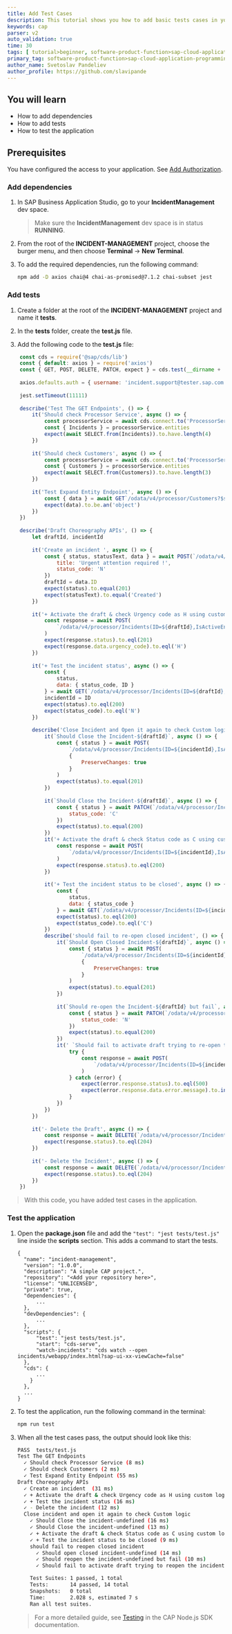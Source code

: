 ```yaml
---
title: Add Test Cases
description: This tutorial shows you how to add basic tests cases in your application.
keywords: cap 
parser: v2
auto_validation: true
time: 30
tags: [ tutorial>beginner, software-product-function>sap-cloud-application-programming-model, programming-tool>node-js, software-product>sap-business-technology-platform, software-product>sap-fiori]
primary_tag: software-product-function>sap-cloud-application-programming-model
author_name: Svetoslav Pandeliev
author_profile: https://github.com/slavipande
---
```


## You will learn

- How to add dependencies
- How to add tests
- How to test the application

## Prerequisites

You have configured the access to your application. See [Add Authorization](add-authorization).

### Add dependencies

1. In SAP Business Application Studio, go to your **IncidentManagement** dev space.

    > Make sure the **IncidentManagement** dev space is in status **RUNNING**.

2. From the root of the **INCIDENT-MANAGEMENT** project, choose the burger menu, and then choose **Terminal** &rarr; **New Terminal**.

3. To add the required dependencies, run the following command:

    ```bash
    npm add -D axios chai@4 chai-as-promised@7.1.2 chai-subset jest
    ```

### Add tests

1. Create a folder at the root of the **INCIDENT-MANAGEMENT** project and name it **tests**.

2. In the **tests** folder, create the **test.js** file.

3. Add the following code to the **test.js** file:

```javascript
    const cds = require('@sap/cds/lib')
    const { default: axios } = require('axios')
    const { GET, POST, DELETE, PATCH, expect } = cds.test(__dirname + '../../')
    
    axios.defaults.auth = { username: 'incident.support@tester.sap.com', password: 'initial' }
    
    jest.setTimeout(11111)
    
    describe('Test The GET Endpoints', () => {
        it('Should check Processor Service', async () => {
            const processorService = await cds.connect.to('ProcessorService')
            const { Incidents } = processorService.entities
            expect(await SELECT.from(Incidents)).to.have.length(4)
        })
    
        it('Should check Customers', async () => {
            const processorService = await cds.connect.to('ProcessorService')
            const { Customers } = processorService.entities
            expect(await SELECT.from(Customers)).to.have.length(3)
        })
    
        it('Test Expand Entity Endpoint', async () => {
            const { data } = await GET`/odata/v4/processor/Customers?$select=firstName&$expand=incidents`
            expect(data).to.be.an('object')
        })
    })
    
    describe('Draft Choreography APIs', () => {
        let draftId, incidentId
    
        it('Create an incident ', async () => {
            const { status, statusText, data } = await POST(`/odata/v4/processor/Incidents`, {
                title: 'Urgent attention required !',
                status_code: 'N'
            })
            draftId = data.ID
            expect(status).to.equal(201)
            expect(statusText).to.equal('Created')
        })
    
        it('+ Activate the draft & check Urgency code as H using custom logic', async () => {
            const response = await POST(
                `/odata/v4/processor/Incidents(ID=${draftId},IsActiveEntity=false)/ProcessorService.draftActivate`
            )
            expect(response.status).to.eql(201)
            expect(response.data.urgency_code).to.eql('H')
        })
    
        it('+ Test the incident status', async () => {
            const {
                status,
                data: { status_code, ID }
            } = await GET(`/odata/v4/processor/Incidents(ID=${draftId},IsActiveEntity=true)`)
            incidentId = ID
            expect(status).to.eql(200)
            expect(status_code).to.eql('N')
        })
    
        describe('Close Incident and Open it again to check Custom logic', () => {
            it(`Should Close the Incident-${draftId}`, async () => {
                const { status } = await POST(
                    `/odata/v4/processor/Incidents(ID=${incidentId},IsActiveEntity=true)/ProcessorService.draftEdit`,
                    {
                        PreserveChanges: true
                    }
                )
                expect(status).to.equal(201)
            })
    
            it(`Should Close the Incident-${draftId}`, async () => {
                const { status } = await PATCH(`/odata/v4/processor/Incidents(ID=${incidentId},IsActiveEntity=false)`, {
                    status_code: 'C'
                })
                expect(status).to.equal(200)
            })
            it('+ Activate the draft & check Status code as C using custom logic', async () => {
                const response = await POST(
                    `/odata/v4/processor/Incidents(ID=${incidentId},IsActiveEntity=false)/ProcessorService.draftActivate`
                )
                expect(response.status).to.eql(200)
            })
    
            it('+ Test the incident status to be closed', async () => {
                const {
                    status,
                    data: { status_code }
                } = await GET(`/odata/v4/processor/Incidents(ID=${incidentId},IsActiveEntity=true)`)
                expect(status).to.eql(200)
                expect(status_code).to.eql('C')
            })
            describe('should fail to re-open closed incident', () => {
                it(`Should Open Closed Incident-${draftId}`, async () => {
                    const { status } = await POST(
                        `/odata/v4/processor/Incidents(ID=${incidentId},IsActiveEntity=true)/ProcessorService.draftEdit`,
                        {
                            PreserveChanges: true
                        }
                    )
                    expect(status).to.equal(201)
                })
    
                it(`Should re-open the Incident-${draftId} but fail`, async () => {
                    const { status } = await PATCH(`/odata/v4/processor/Incidents(ID=${incidentId},IsActiveEntity=false)`, {
                        status_code: 'N'
                    })
                    expect(status).to.equal(200)
                })
                it(' `Should fail to activate draft trying to re-open the incidentt', async () => {
                    try {
                        const response = await POST(
                            `/odata/v4/processor/Incidents(ID=${incidentId},IsActiveEntity=false)/ProcessorService.draftActivate`
                        )
                    } catch (error) {
                        expect(error.response.status).to.eql(500)
                        expect(error.response.data.error.message).to.include(`Can't modify a closed incident`)
                    }
                })
            })
        })
    
        it('- Delete the Draft', async () => {
            const response = await DELETE(`/odata/v4/processor/Incidents(ID=${draftId},IsActiveEntity=false)`)
            expect(response.status).to.eql(204)
        })
    
        it('- Delete the Incident', async () => {
            const response = await DELETE(`/odata/v4/processor/Incidents(ID=${draftId},IsActiveEntity=true)`)
            expect(response.status).to.eql(204)
        })
    })
```

> With this code, you have added test cases in the application.

### Test the application

1. Open the **package.json** file and add the `"test": "jest tests/test.js"` line inside the **scripts** section. This adds a command to start the tests.

    ```json[15]
    {
      "name": "incident-management",
      "version": "1.0.0",
      "description": "A simple CAP project.",
      "repository": "<Add your repository here>",
      "license": "UNLICENSED",
      "private": true,
      "dependencies": {
          ...
      },
      "devDependencies": {
          ...
      },
      "scripts": {
          "test": "jest tests/test.js",
          "start": "cds-serve",
          "watch-incidents": "cds watch --open incidents/webapp/index.html?sap-ui-xx-viewCache=false"
      },
      "cds": {
          ...
        }
      },
      ...
    }
    ```

2. To test the application, run the following command in the terminal:

    ```bash
    npm run test
    ```

3. When all the test cases pass, the output should look like this:

    ```bash
    PASS  tests/test.js
    Test The GET Endpoints
      ✓ Should check Processor Service (8 ms)
      ✓ Should check Customers (2 ms)
      ✓ Test Expand Entity Endpoint (55 ms)
    Draft Choreography APIs
      ✓ Create an incident  (31 ms)
      ✓ + Activate the draft & check Urgency code as H using custom logic (28 ms)
      ✓ + Test the incident status (16 ms)
      ✓ - Delete the incident (12 ms)
      Close incident and open it again to check Custom logic
        ✓ Should Close the incident-undefined (16 ms)
        ✓ Should Close the incident-undefined (13 ms)
        ✓ + Activate the draft & check Status code as C using custom logic (18 ms)
        ✓ + Test the incident status to be closed (9 ms)
        should fail to reopen closed incident
          ✓ Should open closed incident-undefined (14 ms)
          ✓ Should reopen the incident-undefined but fail (10 ms)
          ✓ Should fail to activate draft trying to reopen the incident (21 ms)

        Test Suites: 1 passed, 1 total
        Tests:       14 passed, 14 total
        Snapshots:   0 total
        Time:        2.028 s, estimated 7 s
        Ran all test suites.
    ```
   
    > For a more detailed guide, see [Testing](https://cap.cloud.sap/docs/node.js/cds-test) in the CAP Node.js SDK documentation.
